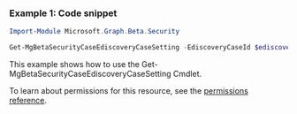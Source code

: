 ### Example 1: Code snippet

```powershellImport-Module Microsoft.Graph.Beta.Security

Get-MgBetaSecurityCaseEdiscoveryCaseSetting -EdiscoveryCaseId $ediscoveryCaseId
```
This example shows how to use the Get-MgBetaSecurityCaseEdiscoveryCaseSetting Cmdlet.
To learn about permissions for this resource, see the [permissions reference](/graph/permissions-reference).

